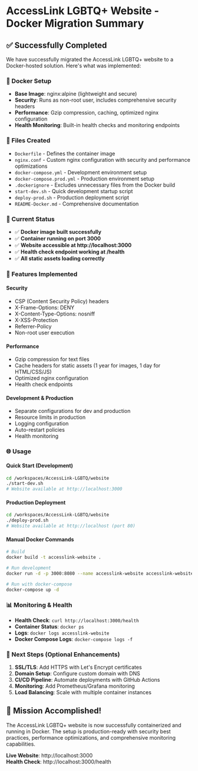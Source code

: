# AccessLink LGBTQ+ Website - Docker Migration Summary

## ✅ Successfully Completed

We have successfully migrated the AccessLink LGBTQ+ website to a Docker-hosted solution. Here's what was implemented:

### 🐳 Docker Setup
- **Base Image**: nginx:alpine (lightweight and secure)
- **Security**: Runs as non-root user, includes comprehensive security headers
- **Performance**: Gzip compression, caching, optimized nginx configuration
- **Health Monitoring**: Built-in health checks and monitoring endpoints

### 📁 Files Created
- `Dockerfile` - Defines the container image
- `nginx.conf` - Custom nginx configuration with security and performance optimizations
- `docker-compose.yml` - Development environment setup
- `docker-compose.prod.yml` - Production environment setup
- `.dockerignore` - Excludes unnecessary files from the Docker build
- `start-dev.sh` - Quick development startup script
- `deploy-prod.sh` - Production deployment script
- `README-Docker.md` - Comprehensive documentation

### 🚀 Current Status
- ✅ **Docker image built successfully**
- ✅ **Container running on port 3000**
- ✅ **Website accessible at http://localhost:3000**
- ✅ **Health check endpoint working at /health**
- ✅ **All static assets loading correctly**

### 🔧 Features Implemented

#### Security
- CSP (Content Security Policy) headers
- X-Frame-Options: DENY
- X-Content-Type-Options: nosniff
- X-XSS-Protection
- Referrer-Policy
- Non-root user execution

#### Performance
- Gzip compression for text files
- Cache headers for static assets (1 year for images, 1 day for HTML/CSS/JS)
- Optimized nginx configuration
- Health check endpoints

#### Development & Production
- Separate configurations for dev and production
- Resource limits in production
- Logging configuration
- Auto-restart policies
- Health monitoring

### 🌐 Usage

#### Quick Start (Development)
```bash
cd /workspaces/AccessLink-LGBTQ/website
./start-dev.sh
# Website available at http://localhost:3000
```

#### Production Deployment
```bash
cd /workspaces/AccessLink-LGBTQ/website
./deploy-prod.sh
# Website available at http://localhost (port 80)
```

#### Manual Docker Commands
```bash
# Build
docker build -t accesslink-website .

# Run development
docker run -d -p 3000:8080 --name accesslink-website accesslink-website

# Run with docker-compose
docker-compose up -d
```

### 📊 Monitoring & Health

- **Health Check**: `curl http://localhost:3000/health`
- **Container Status**: `docker ps`
- **Logs**: `docker logs accesslink-website`
- **Docker Compose Logs**: `docker-compose logs -f`

### 🎯 Next Steps (Optional Enhancements)

1. **SSL/TLS**: Add HTTPS with Let's Encrypt certificates
2. **Domain Setup**: Configure custom domain with DNS
3. **CI/CD Pipeline**: Automate deployments with GitHub Actions
4. **Monitoring**: Add Prometheus/Grafana monitoring
5. **Load Balancing**: Scale with multiple container instances

## 🎉 Mission Accomplished!

The AccessLink LGBTQ+ website is now successfully containerized and running in Docker. The setup is production-ready with security best practices, performance optimizations, and comprehensive monitoring capabilities.

**Live Website**: http://localhost:3000  
**Health Check**: http://localhost:3000/health
